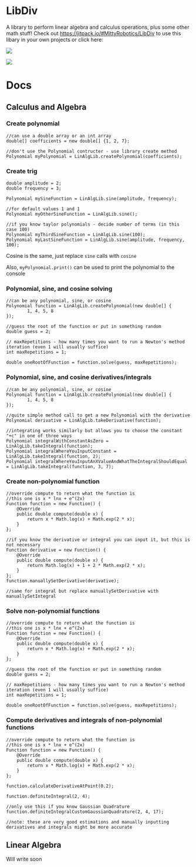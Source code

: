 # LibDiv
A library to perform linear algebra and calculus operations, plus some other math stuff!
Check out https://jitpack.io/#MittyRobotics/LibDiv to use this libary in your own projects or click here: 

[![](https://jitpack.io/v/MittyRobotics/LibDiv.svg)](https://jitpack.io/#MittyRobotics/LibDiv)

[![](https://jitpack.io/v/MittyRobotics/LibDiv.svg)](https://jitpack.io/#MittyRobotics/LibDiv)

# Docs
## Calculus and Algebra
### Create polynomial
```
//can use a double array or an int array
double[] coefficients = new double[] {1, 2, 7};

//don't use the Polynomial contructer - use library create method
Polynomial myPolynomial = LinAlgLib.createPolynomial(coefficients);
```
### Create trig
```
double amplitude = 2;
double frequency = 3;

Polynomial mySineFunction = LinAlgLib.sine(amplitude, frequency);

//for default values 1 and 1
Polynomial myOtherSineFunction = LinAlgLib.sine();

//if you know taylor polynomials - decide number of terms (in this case 100)
Polynomial myThirdSineFunction = LinAlgLib.sine(100);
Polynomial myLastSineFunction = LinAlgLib.sine(amplitude, frequency, 100);
```
Cosine is the same, just replace `sine` calls with `cosine`

Also, `myPolynomial.print()` can be used to print the polynomial to the console

### Polynomial, sine, and cosine solving
```
//can be any polynomial, sine, or cosine
Polynomial function = LinAlgLib.createPolynomial(new double[] {
        1, 4, 5, 8
});

//guess the root of the function or put in something random
double guess = 2;

// maxRepetitions - how many times you want to run a Newton's method iteration (even 1 will usually suffice)
int maxRepetitions = 1;

double oneRootOfFunction = function.solve(guess, maxRepetitions);
```

### Polynomial, sine, and cosine derivatives/integrals
```
//can be any polynomial, sine, or cosine
Polynomial function = LinAlgLib.createPolynomial(new double[] {
        1, 4, 5, 8
});

//quite simple method call to get a new Polynomial with the derivative
Polynomial derivative = LinAlgLib.takeDerivative(function);

//integrating works similarly but allows you to choose the constant "+c" in one of three ways
Polynomial integralWithConstantAsZero = LinAlgLib.takeIntegral(function);
Polynomial integralWhereYouInputConstant = LinAlgLib.takeIntegral(function, 2);
Polynomial integralWhereYouInputAnXValueAndWhatTheIntegralShouldEqual = LinAlgLib.takeIntegral(function, 3, 7);
```

### Create non-polynomial function
```
//override compute to return what the function is
//this one is x * lnx + e^(2x)
Function function = new Function() {
    @Override
    public double compute(double x) {
        return x * Math.log(x) + Math.exp(2 * x);
    }
};

//if you know the derivative or integral you can input it, but this is not necessary
Function derivative = new Function() {
    @Override
    public double compute(double x) {
        return Math.log(x) + 1 + 2 * Math.exp(2 * x);
    }
};
function.manuallySetDerivative(derivative);

//same for integral but replace manuallySetDerivative with manuallySetIntegral
```

### Solve non-polynomial functions
```
//override compute to return what the function is
//this one is x * lnx + e^(2x)
Function function = new Function() {
    @Override
    public double compute(double x) {
        return x * Math.log(x) + Math.exp(2 * x);
    }
};

//guess the root of the function or put in something random
double guess = 2;

// maxRepetitions - how many times you want to run a Newton's method iteration (even 1 will usually suffice)
int maxRepetitions = 1;

double oneRootOfFunction = function.solve(guess, maxRepetitions);
```

### Compute derivatives and integrals of non-polynomial functions
```
//override compute to return what the function is
//this one is x * lnx + e^(2x)
Function function = new Function() {
    @Override
    public double compute(double x) {
        return x * Math.log(x) + Math.exp(2 * x);
    }
};

function.calculateDerivativeAtPoint(0.2);

function.definiteIntegral(2, 4);
        
//only use this if you know Gaussian Quadrature
function.definiteIntegralCustomGaussianQuadrature(2, 4, 17);

//note: these are very good estimations and manually inputting derivatives and integrals might be more accurate
```

## Linear Algebra
Will write soon
